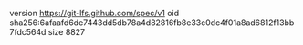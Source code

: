 version https://git-lfs.github.com/spec/v1
oid sha256:6afaafd6de7443dd5db78a4d82816fb8e33c0dc4f01a8ad6812f13bb7fdc564d
size 8827
